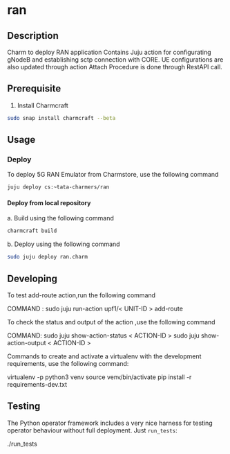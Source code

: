 <!-- Copyright 2020 Tata Elxsi

 Licensed under the Apache License, Version 2.0 (the License); you may
 not use this file except in compliance with the License. You may obtain
 a copy of the License at

         http://www.apache.org/licenses/LICENSE-2.0

 Unless required by applicable law or agreed to in writing, software
 distributed under the License is distributed on an AS IS BASIS, WITHOUT
 WARRANTIES OR CONDITIONS OF ANY KIND, either express or implied. See the
 License for the specific language governing permissions and limitations
 under the License.

 For those usages not covered by the Apache License, Version 2.0 please
 contact: canonical@tataelxsi.onmicrosoft.com

 To get in touch with the maintainers, please contact:
 canonical@tataelxsi.onmicrosoft.com
-->

# ran

## Description

Charm to deploy RAN application
Contains Juju action for configurating gNodeB and establishing sctp
connection with CORE.
UE configurations are also updated through action
Attach Procedure is done through RestAPI call.

## Prerequisite

1. Install Charmcraft

```bash
sudo snap install charmcraft --beta
```

## Usage

### Deploy

To deploy 5G RAN Emulator from Charmstore, use the following command

```bash
juju deploy cs:~tata-charmers/ran
```

#### Deploy from local repository

a. Build using the following command

   ```bash
   charmcraft build
   ```

b. Deploy using the following command

   ```bash
   sudo juju deploy ran.charm
   ```

## Developing

To test add-route action,run the following command

COMMAND : sudo juju run-action upf1/< UNIT-ID > add-route

To check the status and output of the action ,use the following command

COMMAND:
sudo juju show-action-status < ACTION-ID >
sudo juju show-action-output < ACTION-ID >

Commands to create and activate a virtualenv with the development
requirements, use the following command:

   virtualenv -p python3 venv
   source venv/bin/activate
   pip install -r requirements-dev.txt

## Testing

The Python operator framework includes a very nice harness for testing
operator behaviour without full deployment. Just `run_tests`:

   ./run_tests

